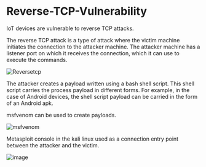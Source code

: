 # Reverse-TCP-Vulnerability

IoT devices are vulnerable to reverse TCP attacks.

The reverse TCP attack is a type of attack where the victim machine initiates the connection to the attacker machine. 
The attacker machine has a listener port on which it receives the connection, which it can use to execute the commands.

![Reversetcp](https://github.com/amalrajpc/Reverse-TCP-Vulnerability/assets/102909507/37464f86-906d-42cc-91b5-67784b5512cc)


The attacker creates a payload written using a bash shell script. This shell script carries the process payload in different forms. 
For example, in the case of Android devices, the shell script payload can be carried in the form of an Android apk.

msfvenom can be used to create payloads.

![msfvenom](https://github.com/amalrajpc/Reverse-TCP-Vulnerability/assets/102909507/78456489-0775-4a95-91db-e4d886252dbf)



Metasploit console in the kali linux used as a connection entry point between the attacker and the victim.

![image](https://github.com/amalrajpc/Reverse-TCP-Vulnerability/assets/102909507/966f41e8-3c55-4867-9ec4-d4228b9a255f)

